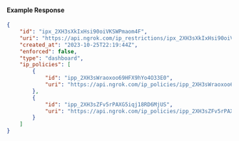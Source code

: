 <!-- Code generated for API Clients. DO NOT EDIT. -->

#### Example Response

```json
{
	"id": "ipx_2XH3sXkIxHsi90oiVKSWPmaom4F",
	"uri": "https://api.ngrok.com/ip_restrictions/ipx_2XH3sXkIxHsi90oiVKSWPmaom4F",
	"created_at": "2023-10-25T22:19:44Z",
	"enforced": false,
	"type": "dashboard",
	"ip_policies": [
		{
			"id": "ipp_2XH3sWraoxoo69HFX9hYo4O33E0",
			"uri": "https://api.ngrok.com/ip_policies/ipp_2XH3sWraoxoo69HFX9hYo4O33E0"
		},
		{
			"id": "ipp_2XH3sZFv5rPAXG5iqj18RD6MjUS",
			"uri": "https://api.ngrok.com/ip_policies/ipp_2XH3sZFv5rPAXG5iqj18RD6MjUS"
		}
	]
}
```
